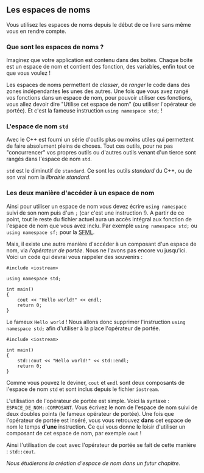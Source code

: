 ## Les espaces de noms

Vous utilisez les espaces de noms depuis le début de ce livre sans même vous
en rendre compte.

### Que sont les espaces de noms ?

Imaginez que votre application est contenu dans des boites. Chaque boite est
un espace de nom et contient des fonction, des variables, enfin tout ce que vous
voulez !

Les espaces de noms permettent de *classer*, de *ranger* le code dans des zones
indépendantes les unes des autres. Une fois que vous avez rangé vos fonctions
dans un espace de nom, pour pouvoir utiliser ces fonctions, vous allez devoir
dire "Utilise cet espace de nom" (ou utiliser l'opérateur de portée). Et c'est 
la fameuse instruction ```using namespace std;``` !

### L'espace de nom ```std```

Avec le C++ est fourni un série d'outils plus ou moins utiles qui permettent de
faire absolument pleins de choses. Tout ces outils, pour ne pas "concurrencer"
vos propres outils ou d'autres outils venant d'un tierce sont rangés dans
l'espace de nom ```std```.

```std``` est le diminutif de ```standard```. Ce sont les outils *standard* du
C++, ou de son vrai nom la *librairie standard*.

### Les deux manière d'accéder à un espace de nom

Ainsi pour utiliser un espace de nom vous devez écrire ```using namespace```
suivi de son nom puis d'un ```;``` (car c'est une instruction !). A partir de
ce point, tout le reste du fichier actuel aura un accès intégral aux fonction
de l'espace de nom que vous avez inclu. Par exemple ```using namespace std;```
ou ```using namespace sf;``` pour la [SFML](http://www.sfml-dev.org/index-fr.php).

Mais, il existe une autre manière d'accéder à un composant d'un espace de nom,
via *l'opérateur de portée*. Nous ne l'avons pas encore vu jusqu'ici. Voici un
code qui devrai vous rappeler des souvenirs : 

    #include <iostream>
    
    using namespace std;
    
    int main()
    {
        cout << "Hello world!" << endl;
        return 0;
    }

Le fameux ```Hello world``` ! Nous allons donc supprimer l'instruction
```using namespace std;``` afin d'utiliser à la place l'opérateur de portée.

    #include <iostream>
    
    int main()
    {
        std::cout << "Hello world!" << std::endl;
        return 0;
    }

Comme vous pouvez le deviner, ```cout``` et ```endl``` sont deux composants de
l'espace de nom ```std``` et sont inclus depuis le fichier ```iostream```.

L'utilisation de l'opérateur de portée est simple. Voici la syntaxe :
```ESPACE_DE_NOM::COMPOSANT```. Vous écrivez le nom de l'espace de nom suivi de
deux doubles points (le fameux opérateur de portée). Une fois que l'opérateur de
portée est inséré, vous vous retrouvez **dans** cet espace de nom le temps
**d'une** instruction. Ce qui vous donne le loisir d'utiliser un composant de cet
espace de nom, par exemple ```cout``` !

Ainsi l'utilisation de ```cout``` avec l'opérateur de portée se fait de cette
manière : ```std::cout```.

*Nous étudierons la création d'espace de nom dans un futur chapitre.*